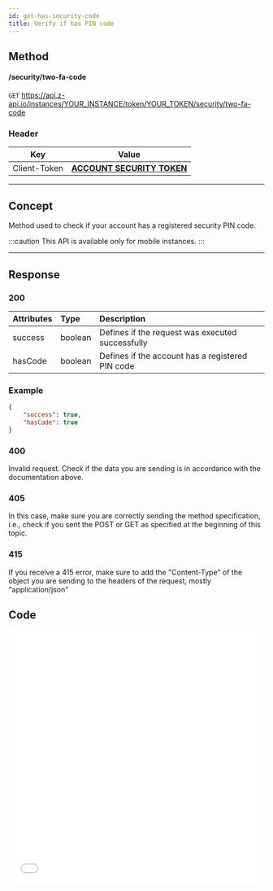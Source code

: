 ```yaml
---
id: get-has-security-code
title: Verify if has PIN code
---
```


## Method

#### /security/two-fa-code

`GET` https://api.z-api.io/instances/YOUR_INSTANCE/token/YOUR_TOKEN/security/two-fa-code

### Header

|      Key       |            Value            |
| :------------: |     :-----------------:     |
|  Client-Token  | **[ACCOUNT SECURITY TOKEN](../security/client-token)** |
---

## Concept

Method used to check if your account has a registered security PIN code.

:::caution
This API is available only for mobile instances.
:::

---

## Response

### 200

| Attributes  | Type     | Description |
| :--------   | :------  | :---------- |
| success     | boolean  | Defines if the request was executed successfully  |
| hasCode     | boolean  | Defines if the account has a registered PIN code |

### Example

```json
{
    "success": true,
    "hasCode": true
}
```

### 400

Invalid request. Check if the data you are sending is in accordance with the documentation above.

### 405

In this case, make sure you are correctly sending the method specification, i.e., check if you sent the POST or GET as specified at the beginning of this topic.

### 415

If you receive a 415 error, make sure to add the "Content-Type" of the object you are sending to the headers of the request, mostly "application/json"


## Code

<iframe src="//api.apiembed.com/?source=https://raw.githubusercontent.com/Z-API/z-api-docs/main/json-examples/get-has-security-code.json&targets=all" frameborder="0" scrolling="no" width="100%" height="500px" seamless></iframe>
